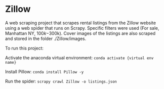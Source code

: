 # Zillow

A web scraping project that scrapes rental listings from the Zillow website using a web spider that runs on Scrapy. Specific filters were used (For sale, Manhattan NY, $100k-$300k). Cover images of the listings are also scraped and stored in the folder ./Zillow/images.

To run this project:

Activate the anaconda virtual environment: `conda activate {virtual env name}`

Install Pillow: `conda install Pillow -y`

Run the spider: `scrapy crawl Zillow -o listings.json`
